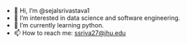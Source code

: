 - 👋 Hi, I’m @sejalsrivastava1
- 👀 I’m interested in data science and software engineering.
- 🌱 I’m currently learning python.
- 📫 How to reach me: ssriva27@jhu.edu

<!---
sejalsrivastava1/sejalsrivastava1 is a ✨ special ✨ repository because its `README.md` (this file) appears on your GitHub profile.
You can click the Preview link to take a look at your changes.
--->
